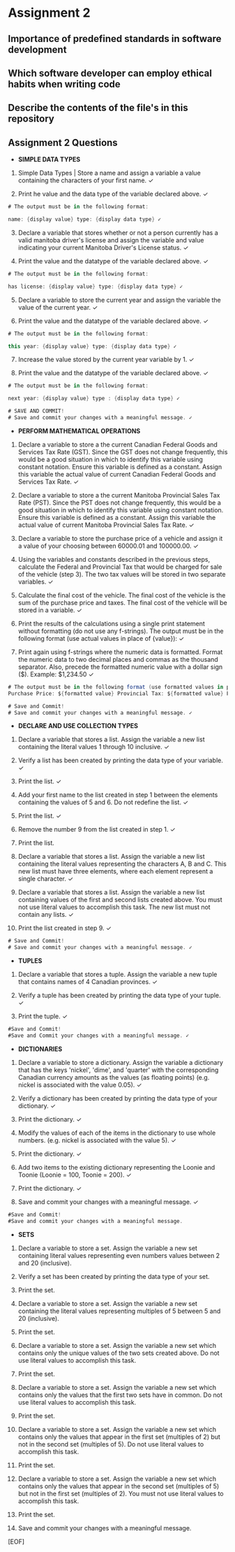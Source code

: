# Assignment 2

## Importance of predefined standards in software development

## Which software developer can employ ethical habits when writing code

## Describe the contents of the file's in this repository

## Assignment 2 Questions

- **SIMPLE DATA TYPES**

1. Simple Data Types | Store a name and assign a variable a value containing the characters of your first name. ✓

2. Print he value and the data type of the variable declared above. ✓

```csharp
# The output must be in the following format:

name: {display value} type: {display data type} ✓
```

3. Declare a variable that stores whether or not a person currently has a valid manitoba driver's license and assign the variable and value indicating your current Manitoba Driver's License status. ✓

4. Print the value and the datatype of the variable declared above. ✓

```csharp
# The output must be in the following format:

has license: {display value} type: {display data type} ✓
```

5. Declare a variable to store the current year and assign the variable the value of the current year. ✓

6. Print the value and the datatype of the variable declared above. ✓

```csharp
# The output must be in the following format:

this year: {display value} type: {display data type} ✓
```

7. Increase the value stored by the current year variable by 1. ✓

8. Print the value and the datatype of the variable declared above. ✓

```csharp
# The output must be in the following format:

next year: {display value} type : {display data type} ✓
```

```csharp
# SAVE AND COMMIT!
# Save and commit your changes with a meaningful message. ✓
```

- **PERFORM MATHEMATICAL OPERATIONS**

1. Declare a variable to store a the current Canadian Federal Goods and Services Tax Rate (GST). Since the GST does not change frequently, this would be a good situation in which to identify this variable using constant notation. Ensure this variable is defined as a constant. Assign this variable the actual value of current Canadian Federal Goods and Services Tax Rate. ✓

2. Declare a variable to store a the current Manitoba Provincial Sales Tax Rate (PST). Since the PST does not change frequently, this would be a good situation in which to identify this variable using constant notation. Ensure this variable is defined as a constant. Assign this variable the actual value of current Manitoba Provincial Sales Tax Rate. ✓

3. Declare a variable to store the purchase price of a vehicle and assign it a value of your choosing between 60000.01 and 100000.00. ✓

4. Using the variables and constants described in the previous steps, calculate the Federal and Provincial Tax that would be charged for sale of the vehicle (step 3). The two tax values will be stored in two separate variables. ✓

5. Calculate the final cost of the vehicle. The final cost of the vehicle is the sum of the purchase price and taxes. The final cost of the vehicle will be stored in a variable. ✓

6. Print the results of the calculations using a single print statement without formatting (do not use any f-strings). The output must be in the following format (use actual values in place of {value}): ✓

7. Print again using f-strings where the numeric data is formatted. Format the numeric data to two decimal places and commas as the thousand separator. Also, precede the formatted numeric value with a dollar sign ($). Example: $1,234.50 ✓

```csharp
# The output must be in the following format (use formatted values in place of {formatted value}):
Purchase Price: ${formatted value} Provincial Tax: ${formatted value} Federal Tax: ${formatted value} Total: ${formatted value} ✓
```

```csharp
# Save and Commit!
# Save and commit your changes with a meaningful message. ✓
```

- **DECLARE AND USE COLLECTION TYPES**

1. Declare a variable that stores a list. Assign the variable a new list containing the literal values 1 through 10 inclusive. ✓

2. Verify a list has been created by printing the data type of your variable. ✓

3. Print the list. ✓

4. Add your first name to the list created in step 1 between the elements containing the values of 5 and 6. Do not redefine the list. ✓

5. Print the list. ✓

6. Remove the number 9 from the list created in step 1. ✓

7. Print the list.

8. Declare a variable that stores a list. Assign the variable a new list containing the literal values representing the characters A, B and C. This new list must have three elements, where each element represent a single character. ✓

9. Declare a variable that stores a list. Assign the variable a new list containing values of the first and second lists created above. You must not use literal values to accomplish this task. The new list must not contain any lists. ✓

10. Print the list created in step 9. ✓

```csharp
# Save and Commit!
# Save and commit your changes with a meaningful message. ✓
```

- **TUPLES**

1. Declare a variable that stores a tuple. Assign the variable a new tuple that contains names of 4 Canadian provinces. ✓

2. Verify a tuple has been created by printing the data type of your tuple. ✓

3. Print the tuple. ✓

```csharp
#Save and Commit!
#Save and Commit your changes with a meaningful message. ✓
```

- **DICTIONARIES**

1. Declare a variable to store a dictionary. Assign the variable a dictionary that has the keys 'nickel', 'dime', and 'quarter' with the corresponding Canadian currency amounts as the values (as floating points) (e.g. nickel is associated with the value 0.05). ✓

2. Verify a dictionary has been created by printing the data type of your dictionary. ✓

3. Print the dictionary. ✓

4. Modify the values of each of the items in the dictionary to use whole numbers. (e.g. nickel is associated with the value 5). ✓

5. Print the dictionary. ✓

6. Add two items to the existing dictionary representing the Loonie and Toonie (Loonie = 100, Toonie = 200). ✓

7. Print the dictionary. ✓

8. Save and commit your changes with a meaningful message. ✓

```csharp
#Save and Commit!
#Save and commit your changes with a meaningful message.
```

- **SETS**

1. Declare a variable to store a set. Assign the variable a new set containing literal values representing even numbers values between 2 and 20 (inclusive).

2. Verify a set has been created by printing the data type of your set.

3. Print the set.

4. Declare a variable to store a set. Assign the variable a new set containing the literal values representing multiples of 5 between 5 and 20 (inclusive).

5. Print the set.

6. Declare a variable to store a set. Assign the variable a new set which contains only the unique values of the two sets created above. Do not use literal values to accomplish this task.

7. Print the set.

8. Declare a variable to store a set. Assign the variable a new set which contains only the values that the first two sets have in common. Do not use literal values to accomplish this task.

9. Print the set.

10. Declare a variable to store a set. Assign the variable a new set which contains only the values that appear in the first set (multiples of 2) but not in the second set (multiples of 5). Do not use literal values to accomplish this task.

11. Print the set.

12. Declare a variable to store a set. Assign the variable a new set which contains only the values that appear in the second set (multiples of 5) but not in the first set (multiples of 2). You must not use literal values to accomplish this task.

13. Print the set.

14. Save and commit your changes with a meaningful message.

[EOF]
